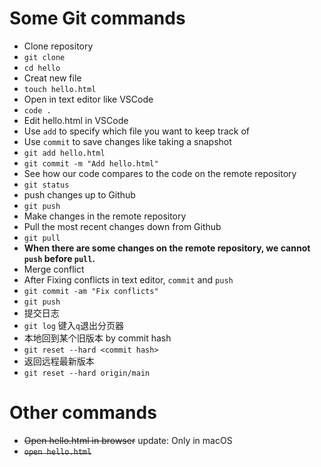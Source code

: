 # Some Git commands
- Clone repository
- `git clone`
- `cd hello`
- Creat new file
- `touch hello.html`
- Open in text editor like VSCode
- `code .`
- Edit hello.html in VSCode
- Use `add` to specify which file you want to keep track of
- Use `commit` to save changes like taking a snapshot
- `git add hello.html`
- `git commit -m "Add hello.html"`
- See how our code compares to the code on the remote repository
- `git status`
- push changes up to Github
- `git push`
- Make changes in the remote repository
- Pull the most recent changes down from Github
- `git pull`
- **When there are some changes on the remote repository, we cannot `push` before `pull`.**
- Merge conflict
- After Fixing conflicts in text editor, `commit` and `push`
- `git commit -am "Fix conflicts"`
- `git push`
- 提交日志
- `git log` 键入`q`退出分页器
- 本地回到某个旧版本 by commit hash
- `git reset --hard <commit hash>`
- 返回远程最新版本
- `git reset --hard origin/main`

# Other commands
- ~~Open hello.html in browser~~ update: Only in macOS
- ~~`open hello.html`~~
